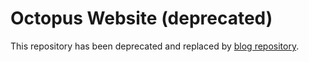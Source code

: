 # Octopus Website (deprecated)

This repository has been deprecated and replaced by [blog repository](https://github.com/ScienceOctopus/blog).
